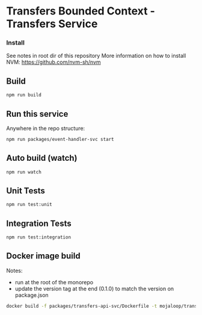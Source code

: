 # Transfers Bounded Context - Transfers Service

### Install

See notes in root dir of this repository
More information on how to install NVM: https://github.com/nvm-sh/nvm

## Build

```bash
npm run build
```

## Run this service

Anywhere in the repo structure:

```bash
npm run packages/event-handler-svc start
```

## Auto build (watch)

```bash
npm run watch
```

## Unit Tests

```bash
npm run test:unit
```

## Integration Tests

```bash
npm run test:integration
```

## Docker image build

Notes:
- run at the root of the monorepo
- update the version tag at the end (0.1.0) to match the version on package.json
```bash
docker build -f packages/transfers-api-svc/Dockerfile -t mojaloop/transfers-bc-transfers-api-svc:0.1.0 .
```

